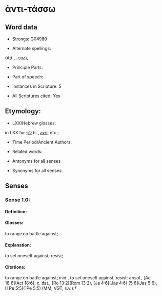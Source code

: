 # ἀντι-τάσσω

<!-- Status: S2=NeedsEdits -->
<!-- Lexica used for edits:   -->

## Word data

* Strongs: G04980

* Alternate spellings:

(Att., [-ττω]()),

* Principle Parts: 


* Part of speech: 


* Instances in Scripture: 5

* All Scriptures cited: Yes

## Etymology: 


* LXX/Hebrew glosses: 

in LXX for [לוּץ](//en-uhl/H3887) hi., [נשׂא](//en-uhl/H5375), etc.;

* Time Period/Ancient Authors: 


* Related words: 

* Antonyms for all senses

* Synonyms for all senses: 


## Senses 


### Sense  1.0: 

#### Definition: 

#### Glosses: 

to range on battle against; 

#### Explanation: 

to set oneself against; 
resist; 

#### Citations: 

to range on battle against; mid., to set oneself against, resist: absol., [Ac 18:6](Act 18:6); c. dat., [Ro 13:2](Rom 13:2), [Ja 4:6](Jas 4:6) [5:6](Jas 5:6), [I Pe 5:5](1Pe 5:5) (MM, VGT, s.v.).†
